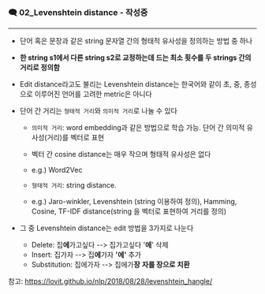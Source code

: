 ### 🗨 02_Levenshtein distance - 작성중

---

- 단어 혹은 문장과 같은 string 문자열 간의 형태적 유사성을 정의하는 방법 중 하나

- **한 string s1에서 다른 string s2로 교정하는데 드는 최소 횟수를 두 strings 간의 거리로 정의함**

- Edit distance라고도 불리는 Levenshtein distance는 한국어와 같이 초, 중, 종성으로 이루어진 언어를 고려한 metric은 아니다

- 단어 간 거리는 `형태적 거리`와 `의미적 거리`로 나눌 수 있다

  - `의미적 거리`: word embedding과 같은 방법으로 학습 가능. 단어 간 의미적 유사성(거리)를 벡터로 표현
  - 벡터 간 cosine distance는 매우 작으며 형태적 유사성은 없다
  - e.g.) Word2Vec

  - `형태적 거리`: string distance.
  - e.g.) Jaro-winkler, Levenshtein (string 이용하여 정의), Hamming, Cosine, TF-IDF distance(string 을 벡터로 표현하여 거리를 정의)

- 그 중 Levenshtein distance는 edit 방법을 3가지로 나눈다

  - Delete: 집**에**가고싶다 --> 집가고싶다 '**에**' 삭제
  - Insert: 집가자 --> 집**에**가자 **'에'** 추가
  - Substitution: 집에가자 --> 집에가**장** **자를 장으로 치환**

  

참고: https://lovit.github.io/nlp/2018/08/28/levenshtein_hangle/


